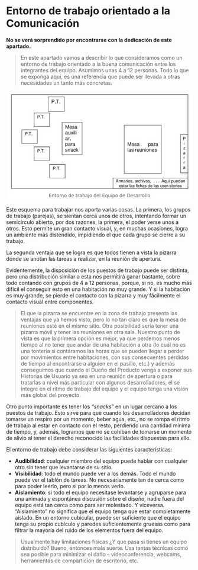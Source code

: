 # Entorno de trabajo orientado a la Comunicación

**No se verá sorprendido por encontrarse con la dedicación de este apartado.**

>En este apartado vamos a describir lo que consideramos como un entorno de trabajo orientado a la buena comunicación entre los integrantes del equipo. Asumimos unas 4 a 12 personas. Todo lo que se exponga aquí, es una referencia que puede ser llevada a otras necesidades un tanto más concretas.

![enviroment](./img/enviroment.jpg)

Este esquema para trabajar nos aporta varias cosas. La primera, los grupos de trabajo (parejas), se sientan cerca unos de otros, intentando formar un semicírculo abierto, por dos razones, la primera, el poder verse unos a otros. Esto permite un gran contacto visual, y, en muchas ocasiones, logra un ambiente más distendido, impidiendo el que cada grupo se cierre a su trabajo.
 
La segunda ventaja que se logra es que todos tienen a vista la pizarra dónde se anotan las tareas a realizar, en la reunión de apertura.

Evidentemente, la disposición de los puestos de trabajo puede ser distinta, pero una distribución similar a esta nos permitirá ganar bastante, sobre todo contando con grupos de 4 a 12 personas, porque, si no, es mucho más difícil el conseguir esto en una habitación no muy grande. Y si la habitación es muy grande, se pierde el contacto con la pizarra y muy fácilmente el contacto visual entre componentes.

>El que la pizarra se encuentre en la zona de trabajo presenta las ventajas que ya hemos visto, pero lo no tan claro es que la mesa de reuniones esté en el mismo sitio. Otra posibilidad sería tener una pizarra móvil y tener las reuniones en otra sala. Nuestro punto de vista es que la primera opción es mejor, ya que perdemos menos tiempo al no tener que andar de una habitación a otra (lo cuál no es una tontería si contáramos las horas que se pueden llegar a perder por movimientos entre habitaciones, con sus consecuentes pérdidas de tiempo al encontrarse a alguien en el pasillo, etc.) y además conseguimos que cuando el Dueño del Producto venga a exponer sus Historias de Usuario ya sea en una reunión de apertura o para tratarlas a nivel más particular con algunos desarrolladores, él se integre en el ritmo de trabajo del equipo y el equipo tenga una visión más global del proyecto.

Otro punto importante es tener los _“snacks”_ en un lugar cercano a los puestos de trabajo. Esto sirve para que cuando los desarrolladores decidan
tomarse un respiro por un momento, beber agua, etc., no se rompa el ritmo de trabajo al estar en contacto con el resto, perdiendo una cantidad mínima de tiempo, y, además, logramos que no se cohíban de tomarse un momento de alivio al tener el derecho reconocido las facilidades dispuestas para ello.

El entorno de trabajo debe considerar las siguientes características:
 
- **Audibilidad**: cualquier miembro del equipo puede hablar con cualquier otro sin tener que levantarse de su sitio.
- **Visibilidad**: todo el mundo puede ver a los demás. Todo el mundo puede ver el tablón de tareas. No necesariamente tan de cerca como para poder
leerlo, pero si por lo menos verlo.
- **Aislamiento**: si todo el equipo necesitase levantarse y agruparse para una animada y espontánea discusión sobre el diseño, nadie fuera del equipo está tan cerca como para ser molestado. Y viceversa. “Aislamiento” no significa que el equipo tenga que estar completamente aislado. En un entorno cubicular, puede ser suficiente que el equipo tenga su propio cubículo y paredes suficientemente gruesas como para filtrar la mayoría
del ruido de los elementos fuera del equipo.

>Usualmente hay limitaciones físicas ¿Y que pasa si tienes un equipo distribuido? Bueno, entonces mala suerte. Usa tantas técnicas como sea posible para minimizar el daño – videoconferencia, webcams, herramientas de compartición de escritorio, etc.

